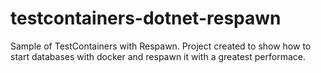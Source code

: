 # testcontainers-dotnet-respawn
Sample of TestContainers with Respawn. Project created to show how to start databases with docker and respawn it with a greatest performace.
